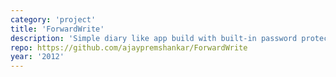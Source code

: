 ```yaml
---
category: 'project'
title: 'ForwardWrite'
description: 'Simple diary like app build with built-in password protection. This was done during my gratuation while learning java in the curriculam.'
repo: https://github.com/ajaypremshankar/ForwardWrite
year: '2012'
---
```



